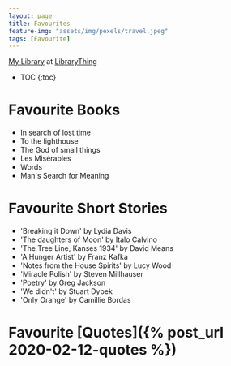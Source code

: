 ```yaml
---
layout: page
title: Favourites
feature-img: "assets/img/pexels/travel.jpeg"
tags: [Favourite]
---
```



<!---
#![Shivam]({{ "/assets/img/Shivam2.JPG" | relative_url}})
Sample embedded video
<iframe width="420" height="315" src="//www.youtube.com/embed/w0K1wwSJZoc" frameborder="0" allowfullscreen="allowfullscreen">&nbsp;</iframe>
 -->
 
<div id="w84b60904a0a90efa046dec538cb1ff44"></div><script type="text/javascript" charset="UTF-8" src="https://www.librarything.com/widget_get.php?userid=Shivamaroramath&theID=w84b60904a0a90efa046dec538cb1ff44"></script><noscript><a href="http://www.librarything.com/profile/Shivamaroramath">My Library</a> at <a href="http://www.librarything.com">LibraryThing</a></noscript>
 
* TOC
{:toc}

# Favourite Books
* In search of lost time
* To the lighthouse
* The God of small things
* Les Misérables 
* Words
* Man's Search for Meaning

# Favourite Short Stories
* 'Breaking it Down' by Lydia Davis
* 'The daughters of Moon' by Italo Calvino
* 'The Tree Line, Kanses 1934' by David Means
* 'A Hunger Artist' by Franz Kafka
* 'Notes from the House Spirits' by Lucy Wood 
* 'Miracle Polish' by Steven Millhauser
* 'Poetry' by Greg Jackson
* 'We didn't' by Stuart Dybek
* 'Only Orange' by Camillie Bordas

# Favourite [Quotes]({% post_url 2020-02-12-quotes %})






